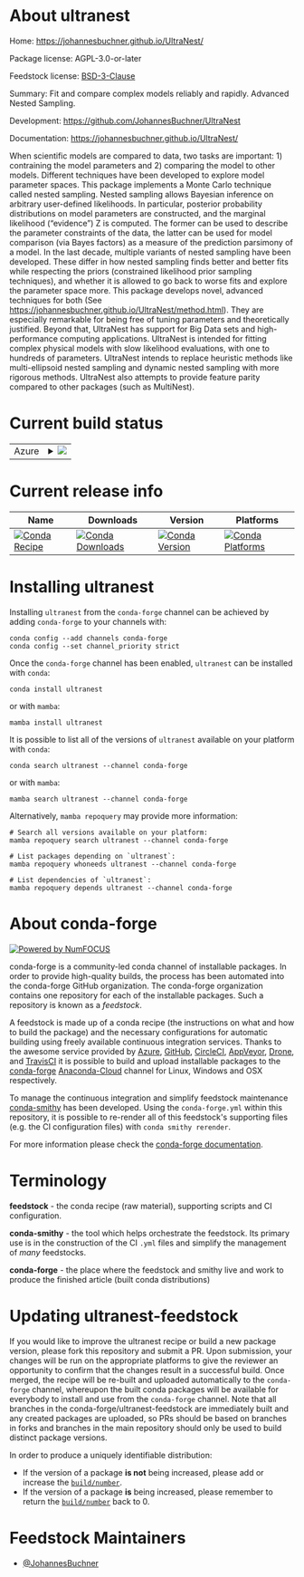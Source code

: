 About ultranest
===============

Home: https://johannesbuchner.github.io/UltraNest/

Package license: AGPL-3.0-or-later

Feedstock license: [BSD-3-Clause](https://github.com/conda-forge/ultranest-feedstock/blob/main/LICENSE.txt)

Summary: Fit and compare complex models reliably and rapidly. Advanced Nested Sampling.

Development: https://github.com/JohannesBuchner/UltraNest

Documentation: https://johannesbuchner.github.io/UltraNest/

When scientific models are compared to data, two tasks are important: 1) contraining the model parameters and 2) comparing the model to other models. Different techniques have been developed to explore model parameter spaces. This package implements a Monte Carlo technique called nested sampling.
Nested sampling allows Bayesian inference on arbitrary user-defined likelihoods. In particular, posterior probability distributions on model parameters are constructed, and the marginal likelihood (“evidence”) Z is computed. The former can be used to describe the parameter constraints of the data, the latter can be used for model comparison (via Bayes factors) as a measure of the prediction parsimony of a model.
In the last decade, multiple variants of nested sampling have been developed. These differ in how nested sampling finds better and better fits while respecting the priors (constrained likelihood prior sampling techniques), and whether it is allowed to go back to worse fits and explore the parameter space more.
This package develops novel, advanced techniques for both (See https://johannesbuchner.github.io/UltraNest/method.html). They are especially remarkable for being free of tuning parameters and theoretically justified. Beyond that, UltraNest has support for Big Data sets and high-performance computing applications.
UltraNest is intended for fitting complex physical models with slow likelihood evaluations, with one to hundreds of parameters. UltraNest intends to replace heuristic methods like multi-ellipsoid nested sampling and dynamic nested sampling with more rigorous methods. UltraNest also attempts to provide feature parity compared to other packages (such as MultiNest).


Current build status
====================


<table>
    
  <tr>
    <td>Azure</td>
    <td>
      <details>
        <summary>
          <a href="https://dev.azure.com/conda-forge/feedstock-builds/_build/latest?definitionId=8997&branchName=main">
            <img src="https://dev.azure.com/conda-forge/feedstock-builds/_apis/build/status/ultranest-feedstock?branchName=main">
          </a>
        </summary>
        <table>
          <thead><tr><th>Variant</th><th>Status</th></tr></thead>
          <tbody><tr>
              <td>linux_64_numpy1.20python3.8.____cpython</td>
              <td>
                <a href="https://dev.azure.com/conda-forge/feedstock-builds/_build/latest?definitionId=8997&branchName=main">
                  <img src="https://dev.azure.com/conda-forge/feedstock-builds/_apis/build/status/ultranest-feedstock?branchName=main&jobName=linux&configuration=linux%20linux_64_numpy1.20python3.8.____cpython" alt="variant">
                </a>
              </td>
            </tr><tr>
              <td>linux_64_numpy1.20python3.9.____cpython</td>
              <td>
                <a href="https://dev.azure.com/conda-forge/feedstock-builds/_build/latest?definitionId=8997&branchName=main">
                  <img src="https://dev.azure.com/conda-forge/feedstock-builds/_apis/build/status/ultranest-feedstock?branchName=main&jobName=linux&configuration=linux%20linux_64_numpy1.20python3.9.____cpython" alt="variant">
                </a>
              </td>
            </tr><tr>
              <td>linux_64_numpy1.21python3.10.____cpython</td>
              <td>
                <a href="https://dev.azure.com/conda-forge/feedstock-builds/_build/latest?definitionId=8997&branchName=main">
                  <img src="https://dev.azure.com/conda-forge/feedstock-builds/_apis/build/status/ultranest-feedstock?branchName=main&jobName=linux&configuration=linux%20linux_64_numpy1.21python3.10.____cpython" alt="variant">
                </a>
              </td>
            </tr><tr>
              <td>linux_64_numpy1.23python3.11.____cpython</td>
              <td>
                <a href="https://dev.azure.com/conda-forge/feedstock-builds/_build/latest?definitionId=8997&branchName=main">
                  <img src="https://dev.azure.com/conda-forge/feedstock-builds/_apis/build/status/ultranest-feedstock?branchName=main&jobName=linux&configuration=linux%20linux_64_numpy1.23python3.11.____cpython" alt="variant">
                </a>
              </td>
            </tr><tr>
              <td>osx_64_numpy1.20python3.8.____cpython</td>
              <td>
                <a href="https://dev.azure.com/conda-forge/feedstock-builds/_build/latest?definitionId=8997&branchName=main">
                  <img src="https://dev.azure.com/conda-forge/feedstock-builds/_apis/build/status/ultranest-feedstock?branchName=main&jobName=osx&configuration=osx%20osx_64_numpy1.20python3.8.____cpython" alt="variant">
                </a>
              </td>
            </tr><tr>
              <td>osx_64_numpy1.20python3.9.____cpython</td>
              <td>
                <a href="https://dev.azure.com/conda-forge/feedstock-builds/_build/latest?definitionId=8997&branchName=main">
                  <img src="https://dev.azure.com/conda-forge/feedstock-builds/_apis/build/status/ultranest-feedstock?branchName=main&jobName=osx&configuration=osx%20osx_64_numpy1.20python3.9.____cpython" alt="variant">
                </a>
              </td>
            </tr><tr>
              <td>osx_64_numpy1.21python3.10.____cpython</td>
              <td>
                <a href="https://dev.azure.com/conda-forge/feedstock-builds/_build/latest?definitionId=8997&branchName=main">
                  <img src="https://dev.azure.com/conda-forge/feedstock-builds/_apis/build/status/ultranest-feedstock?branchName=main&jobName=osx&configuration=osx%20osx_64_numpy1.21python3.10.____cpython" alt="variant">
                </a>
              </td>
            </tr><tr>
              <td>osx_64_numpy1.23python3.11.____cpython</td>
              <td>
                <a href="https://dev.azure.com/conda-forge/feedstock-builds/_build/latest?definitionId=8997&branchName=main">
                  <img src="https://dev.azure.com/conda-forge/feedstock-builds/_apis/build/status/ultranest-feedstock?branchName=main&jobName=osx&configuration=osx%20osx_64_numpy1.23python3.11.____cpython" alt="variant">
                </a>
              </td>
            </tr><tr>
              <td>win_64_numpy1.20python3.8.____cpython</td>
              <td>
                <a href="https://dev.azure.com/conda-forge/feedstock-builds/_build/latest?definitionId=8997&branchName=main">
                  <img src="https://dev.azure.com/conda-forge/feedstock-builds/_apis/build/status/ultranest-feedstock?branchName=main&jobName=win&configuration=win%20win_64_numpy1.20python3.8.____cpython" alt="variant">
                </a>
              </td>
            </tr><tr>
              <td>win_64_numpy1.20python3.9.____cpython</td>
              <td>
                <a href="https://dev.azure.com/conda-forge/feedstock-builds/_build/latest?definitionId=8997&branchName=main">
                  <img src="https://dev.azure.com/conda-forge/feedstock-builds/_apis/build/status/ultranest-feedstock?branchName=main&jobName=win&configuration=win%20win_64_numpy1.20python3.9.____cpython" alt="variant">
                </a>
              </td>
            </tr><tr>
              <td>win_64_numpy1.21python3.10.____cpython</td>
              <td>
                <a href="https://dev.azure.com/conda-forge/feedstock-builds/_build/latest?definitionId=8997&branchName=main">
                  <img src="https://dev.azure.com/conda-forge/feedstock-builds/_apis/build/status/ultranest-feedstock?branchName=main&jobName=win&configuration=win%20win_64_numpy1.21python3.10.____cpython" alt="variant">
                </a>
              </td>
            </tr><tr>
              <td>win_64_numpy1.23python3.11.____cpython</td>
              <td>
                <a href="https://dev.azure.com/conda-forge/feedstock-builds/_build/latest?definitionId=8997&branchName=main">
                  <img src="https://dev.azure.com/conda-forge/feedstock-builds/_apis/build/status/ultranest-feedstock?branchName=main&jobName=win&configuration=win%20win_64_numpy1.23python3.11.____cpython" alt="variant">
                </a>
              </td>
            </tr>
          </tbody>
        </table>
      </details>
    </td>
  </tr>
</table>

Current release info
====================

| Name | Downloads | Version | Platforms |
| --- | --- | --- | --- |
| [![Conda Recipe](https://img.shields.io/badge/recipe-ultranest-green.svg)](https://anaconda.org/conda-forge/ultranest) | [![Conda Downloads](https://img.shields.io/conda/dn/conda-forge/ultranest.svg)](https://anaconda.org/conda-forge/ultranest) | [![Conda Version](https://img.shields.io/conda/vn/conda-forge/ultranest.svg)](https://anaconda.org/conda-forge/ultranest) | [![Conda Platforms](https://img.shields.io/conda/pn/conda-forge/ultranest.svg)](https://anaconda.org/conda-forge/ultranest) |

Installing ultranest
====================

Installing `ultranest` from the `conda-forge` channel can be achieved by adding `conda-forge` to your channels with:

```
conda config --add channels conda-forge
conda config --set channel_priority strict
```

Once the `conda-forge` channel has been enabled, `ultranest` can be installed with `conda`:

```
conda install ultranest
```

or with `mamba`:

```
mamba install ultranest
```

It is possible to list all of the versions of `ultranest` available on your platform with `conda`:

```
conda search ultranest --channel conda-forge
```

or with `mamba`:

```
mamba search ultranest --channel conda-forge
```

Alternatively, `mamba repoquery` may provide more information:

```
# Search all versions available on your platform:
mamba repoquery search ultranest --channel conda-forge

# List packages depending on `ultranest`:
mamba repoquery whoneeds ultranest --channel conda-forge

# List dependencies of `ultranest`:
mamba repoquery depends ultranest --channel conda-forge
```


About conda-forge
=================

[![Powered by
NumFOCUS](https://img.shields.io/badge/powered%20by-NumFOCUS-orange.svg?style=flat&colorA=E1523D&colorB=007D8A)](https://numfocus.org)

conda-forge is a community-led conda channel of installable packages.
In order to provide high-quality builds, the process has been automated into the
conda-forge GitHub organization. The conda-forge organization contains one repository
for each of the installable packages. Such a repository is known as a *feedstock*.

A feedstock is made up of a conda recipe (the instructions on what and how to build
the package) and the necessary configurations for automatic building using freely
available continuous integration services. Thanks to the awesome service provided by
[Azure](https://azure.microsoft.com/en-us/services/devops/), [GitHub](https://github.com/),
[CircleCI](https://circleci.com/), [AppVeyor](https://www.appveyor.com/),
[Drone](https://cloud.drone.io/welcome), and [TravisCI](https://travis-ci.com/)
it is possible to build and upload installable packages to the
[conda-forge](https://anaconda.org/conda-forge) [Anaconda-Cloud](https://anaconda.org/)
channel for Linux, Windows and OSX respectively.

To manage the continuous integration and simplify feedstock maintenance
[conda-smithy](https://github.com/conda-forge/conda-smithy) has been developed.
Using the ``conda-forge.yml`` within this repository, it is possible to re-render all of
this feedstock's supporting files (e.g. the CI configuration files) with ``conda smithy rerender``.

For more information please check the [conda-forge documentation](https://conda-forge.org/docs/).

Terminology
===========

**feedstock** - the conda recipe (raw material), supporting scripts and CI configuration.

**conda-smithy** - the tool which helps orchestrate the feedstock.
                   Its primary use is in the construction of the CI ``.yml`` files
                   and simplify the management of *many* feedstocks.

**conda-forge** - the place where the feedstock and smithy live and work to
                  produce the finished article (built conda distributions)


Updating ultranest-feedstock
============================

If you would like to improve the ultranest recipe or build a new
package version, please fork this repository and submit a PR. Upon submission,
your changes will be run on the appropriate platforms to give the reviewer an
opportunity to confirm that the changes result in a successful build. Once
merged, the recipe will be re-built and uploaded automatically to the
`conda-forge` channel, whereupon the built conda packages will be available for
everybody to install and use from the `conda-forge` channel.
Note that all branches in the conda-forge/ultranest-feedstock are
immediately built and any created packages are uploaded, so PRs should be based
on branches in forks and branches in the main repository should only be used to
build distinct package versions.

In order to produce a uniquely identifiable distribution:
 * If the version of a package **is not** being increased, please add or increase
   the [``build/number``](https://docs.conda.io/projects/conda-build/en/latest/resources/define-metadata.html#build-number-and-string).
 * If the version of a package **is** being increased, please remember to return
   the [``build/number``](https://docs.conda.io/projects/conda-build/en/latest/resources/define-metadata.html#build-number-and-string)
   back to 0.

Feedstock Maintainers
=====================

* [@JohannesBuchner](https://github.com/JohannesBuchner/)

